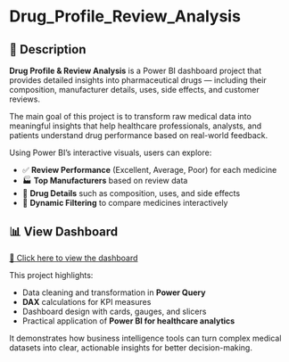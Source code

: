 # Drug_Profile_Review_Analysis

## 📝 Description

**Drug Profile & Review Analysis** is a Power BI dashboard project that provides detailed insights into pharmaceutical drugs — including their composition, manufacturer details, uses, side effects, and customer reviews.

The main goal of this project is to transform raw medical data into meaningful insights that help healthcare professionals, analysts, and patients understand drug performance based on real-world feedback.

Using Power BI’s interactive visuals, users can explore:
- ✅ **Review Performance** (Excellent, Average, Poor) for each medicine  
- 🏭 **Top Manufacturers** based on review data  
- 💊 **Drug Details** such as composition, uses, and side effects  
- 🎯 **Dynamic Filtering** to compare medicines interactively  

## 📊 View Dashboard
[🔗 Click here to view the dashboard](https://github.com/tanvirs2208/Drug_Profile_Review_Analysis/blob/main/Drug_Profile_Analysis_Dashboard.png)

This project highlights:
- Data cleaning and transformation in **Power Query**  
- **DAX** calculations for KPI measures  
- Dashboard design with cards, gauges, and slicers  
- Practical application of **Power BI for healthcare analytics**

It demonstrates how business intelligence tools can turn complex medical datasets into clear, actionable insights for better decision-making.
